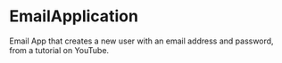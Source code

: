 # EmailApplication
Email App that creates a new user with an email address and password, from a tutorial on YouTube.
